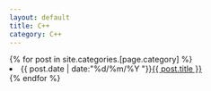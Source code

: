 ```yaml
---
layout: default
title: C++
category: C++
---
```

<div class="category">
{% for post in site.categories.[page.category] %}
	<li>{{ post.date | date:"%d/%m/%Y "}}<a href="{{ post.url }}">{{ post.title }}</a></li>
{% endfor %}
</div>
